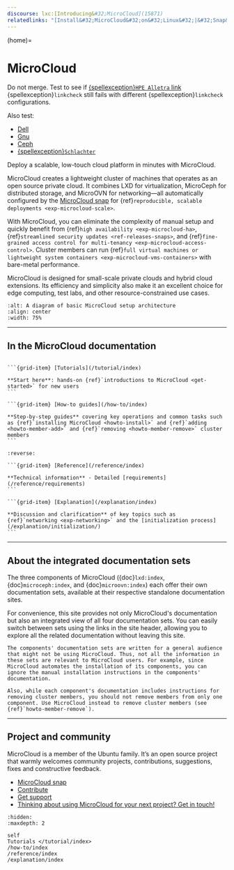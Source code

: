 ```yaml
---
discourse: lxc:[Introducing&#32;MicroCloud](15871)
relatedlinks: "[Install&#32;MicroCloud&#32;on&#32;Linux&#32;|&#32;Snap&#32;Store](https://snapcraft.io/microcloud)"
---
```


(home)=
# MicroCloud

Do not merge. Test to see if [{spellexception}`HPE Alletra` link](https://www.hpe.com/emea_europe/en/hpe-alletra.html) {spellexception}`linkcheck` still fails with different {spellexception}`linkcheck` configurations.

Also test:
- [Dell](https://www.dell.com/)
- [Gnu](https://www.gnu.org/licenses/agpl-3.0.en.html)
- [Ceph](https://ceph.io)
- [{spellexception}`Schlachter`](https://www.schlachter.tech/solutions/pongo2-template-engine/)

Deploy a scalable, low-touch cloud platform in minutes with MicroCloud.

MicroCloud creates a lightweight cluster of machines that operates as an open source private cloud. It combines LXD for virtualization, MicroCeph for distributed storage, and MicroOVN for networking—all automatically configured by the [MicroCloud snap](https://snapcraft.io/microcloud) for {ref}`reproducible, scalable deployments <exp-microcloud-scale>`.

With MicroCloud, you can eliminate the complexity of manual setup and quickly benefit from {ref}`high availability <exp-microcloud-ha>`, {ref}`streamlined security updates <ref-releases-snaps>`, and {ref}`fine-grained access control for multi-tenancy <exp-microcloud-access-control>`. Cluster members can run {ref}`full virtual machines or lightweight system containers <exp-microcloud-vms-containers>` with bare-metal performance.

MicroCloud is designed for small-scale private clouds and hybrid cloud extensions. Its efficiency and simplicity also make it an excellent choice for edge computing, test labs, and other resource-constrained use cases.

```{figure} /images/microcloud_basic_architecture.svg
:alt: A diagram of basic MicroCloud setup architecture
:align: center
:width: 75%
```

---

## In the MicroCloud documentation

````{grid} 1 1 2 2

```{grid-item} [Tutorials](/tutorial/index)

**Start here**: hands-on {ref}`introductions to MicroCloud <get-started>` for new users
```

```{grid-item} [How-to guides](/how-to/index)

**Step-by-step guides** covering key operations and common tasks such as {ref}`installing MicroCloud <howto-install>` and {ref}`adding <howto-member-add>` and {ref}`removing <howto-member-remove>` cluster members
```

````

````{grid} 1 1 2 2
:reverse:

```{grid-item} [Reference](/reference/index)

**Technical information** - Detailed [requirements](/reference/requirements)
```

```{grid-item} [Explanation](/explanation/index)

**Discussion and clarification** of key topics such as {ref}`networking <exp-networking>` and the [initialization process](/explanation/initialization/)
```

````

---

## About the integrated documentation sets

The three components of MicroCloud ({doc}`lxd:index`, {doc}`microceph:index`, and {doc}`microovn:index`) each offer their own documentation sets, available at their respective standalone documentation sites.

For convenience, this site provides not only MicroCloud's documentation but also an integrated view of all four documentation sets. You can easily switch between sets using the links in the site header, allowing you to explore all the related documentation without leaving this site.

```{note}
The components' documentation sets are written for a general audience that might not be using MicroCloud. Thus, not all the information in these sets are relevant to MicroCloud users. For example, since MicroCloud automates the installation of its components, you can ignore the manual installation instructions in the components' documentation.

Also, while each component's documentation includes instructions for removing cluster members, you should not remove members from only one component. Use MicroCloud instead to remove cluster members (see {ref}`howto-member-remove`).
```

---

## Project and community

MicroCloud is a member of the Ubuntu family. It’s an open source project that warmly welcomes community projects, contributions, suggestions, fixes and constructive feedback.

- [MicroCloud snap](https://snapcraft.io/microcloud)
- [Contribute](https://github.com/canonical/microcloud)
- [Get support](https://discourse.ubuntu.com/c/lxd/microcloud/145)
- [Thinking about using MicroCloud for your next project? Get in touch!](https://canonical.com/microcloud)


```{toctree}
:hidden:
:maxdepth: 2

self
Tutorials </tutorial/index>
/how-to/index
/reference/index
/explanation/index
